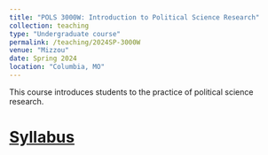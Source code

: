 ```yaml
---
title: "POLS 3000W: Introduction to Political Science Research"
collection: teaching
type: "Undergraduate course"
permalink: /teaching/2024SP-3000W
venue: "Mizzou"
date: Spring 2024
location: "Columbia, MO"
---
```


This course introduces students to the practice of political science research.

[Syllabus](/files/SP24-3000W.pdf)
======
